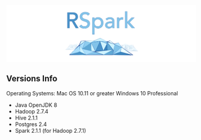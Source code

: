 ![logo](./rsparklogo.jpg)

## Versions Info

Operating Systems:
Mac OS 10.11 or greater
Windows 10 Professional

- Java		OpenJDK 8
- Hadoop 	2.7.4
- Hive 		2.1.1
- Postgres	2.4
- Spark		2.1.1 (for Hadoop 2.7.1)
